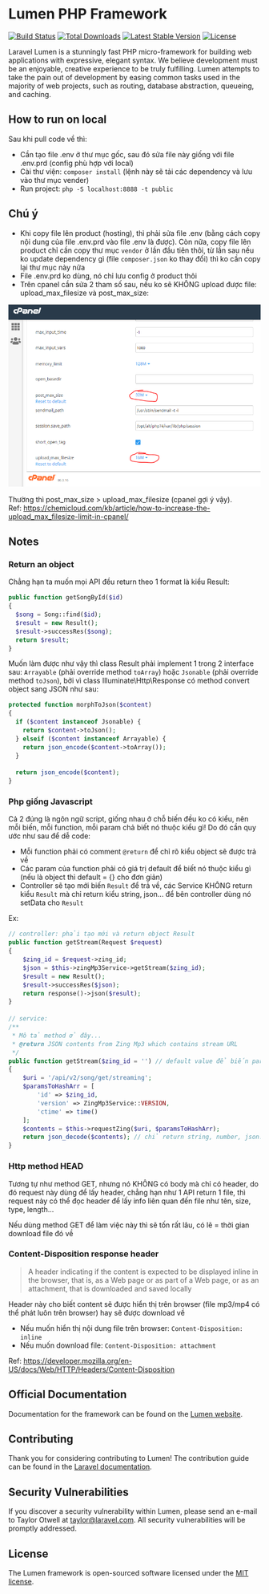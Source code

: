 # Lumen PHP Framework

[![Build Status](https://travis-ci.org/laravel/lumen-framework.svg)](https://travis-ci.org/laravel/lumen-framework)
[![Total Downloads](https://img.shields.io/packagist/dt/laravel/framework)](https://packagist.org/packages/laravel/lumen-framework)
[![Latest Stable Version](https://img.shields.io/packagist/v/laravel/framework)](https://packagist.org/packages/laravel/lumen-framework)
[![License](https://img.shields.io/packagist/l/laravel/framework)](https://packagist.org/packages/laravel/lumen-framework)

Laravel Lumen is a stunningly fast PHP micro-framework for building web applications with expressive, elegant syntax. We believe development must be an enjoyable, creative experience to be truly fulfilling. Lumen attempts to take the pain out of development by easing common tasks used in the majority of web projects, such as routing, database abstraction, queueing, and caching.

## How to run on local

Sau khi pull code về thì:

-   Cần tạo file .env ở thư mục gốc, sau đó sửa file này giống với file .env.prd (config phù hợp với local)
-   Cài thư viện: `composer install` (lệnh này sẽ tải các dependency và lưu vào thư mục vender)
-   Run project: `php -S localhost:8888 -t public`

## Chú ý

-   Khi copy file lên product (hosting), thì phải sửa file .env (bằng cách copy nội dung của file .env.prd vào file .env là được). Còn nữa, copy file lên product chỉ cần copy thư mục `vendor` ở lần đầu tiên thôi, từ lần sau nếu ko update dependency gì (file `composer.json` ko thay đổi) thì ko cần copy lại thư mục này nữa
-   File .env.prd ko dùng, nó chỉ lưu config ở product thôi
-   Trên cpanel cần sửa 2 tham số sau, nếu ko sẽ KHÔNG upload được file: upload_max_filesize và post_max_size:

![Fix error when upload file](./docs/error-when-upload-file.PNG)

Thường thì post_max_size > upload_max_filesize (cpanel gợi ý vậy).  
Ref: https://chemicloud.com/kb/article/how-to-increase-the-upload_max_filesize-limit-in-cpanel/

## Notes

### Return an object

Chẳng hạn ta muốn mọi API đều return theo 1 format là kiểu Result:

```php
public function getSongById($id)
{
  $song = Song::find($id);
  $result = new Result();
  $result->successRes($song);
  return $result;
}
```

Muốn làm được như vậy thì class Result phải implement 1 trong 2 interface sau: `Arrayable` (phải override method `toArray`) hoặc `Jsonable` (phải override method `toJson`), bởi vì class Illuminate\Http\Response có method convert object sang JSON như sau:

```php
protected function morphToJson($content)
{
  if ($content instanceof Jsonable) {
    return $content->toJson();
  } elseif ($content instanceof Arrayable) {
    return json_encode($content->toArray());
  }

  return json_encode($content);
}
```

### Php giống Javascript

Cả 2 đúng là ngôn ngữ script, giống nhau ở chỗ biến đều ko có kiểu, nên mỗi biến, mỗi function, mỗi param chả biết nó thuộc kiểu gì! Do đó cần quy ước như sau để dễ code:

-   Mỗi function phải có comment `@return` để chỉ rõ kiểu object sẽ được trả về
-   Các param của function phải có giá trị default để biết nó thuộc kiểu gì (nếu là object thì default = {} cho đơn giản)
-   Controller sẽ tạo mới biến `Result` để trả về, các Service KHÔNG return kiểu `Result` mà chỉ return kiểu string, json... để bên controller dùng nó setData cho `Result`

Ex:

```php
// controller: phải tạo mới và return object Result
public function getStream(Request $request)
{
    $zing_id = $request->zing_id;
    $json = $this->zingMp3Service->getStream($zing_id);
    $result = new Result();
    $result->successRes($json);
    return response()->json($result);
}

// service:
/**
 * Mô tả method ở đây...
 * @return JSON contents from Zing Mp3 which contains stream URL
 */
public function getStream($zing_id = '') // default value để biến param này có kiểu string
{
    $uri = '/api/v2/song/get/streaming';
    $paramsToHashArr = [
        'id' => $zing_id,
        'version' => ZingMp3Service::VERSION,
        'ctime' => time()
    ];
    $contents = $this->requestZing($uri, $paramsToHashArr);
    return json_decode($contents); // chỉ return string, number, json... chứ KHÔNG return object Result
}
```

### Http method HEAD

Tương tự như method GET, nhưng nó KHÔNG có body mà chỉ có header, do đó request này dùng để lấy header, chẳng hạn như 1 API return 1 file, thì request này có thể đọc header để lấy info liên quan đến file như tên, size, type, length...

Nếu dùng method GET để làm việc này thì sẽ tốn rất lâu, có lẽ = thời gian download file đó về

### Content-Disposition response header

> A header indicating if the content is expected to be displayed inline in the browser, that is, as a Web page or as part of a Web page, or as an attachment, that is downloaded and saved locally

Header này cho biết content sẽ được hiển thị trên browser (file mp3/mp4 có thể phát luôn trên browser) hay sẽ được download về

-   Nếu muốn hiển thị nội dung file trên browser: `Content-Disposition: inline`
-   Nếu muốn download file: `Content-Disposition: attachment`

Ref: https://developer.mozilla.org/en-US/docs/Web/HTTP/Headers/Content-Disposition

## Official Documentation

Documentation for the framework can be found on the [Lumen website](https://lumen.laravel.com/docs).

## Contributing

Thank you for considering contributing to Lumen! The contribution guide can be found in the [Laravel documentation](https://laravel.com/docs/contributions).

## Security Vulnerabilities

If you discover a security vulnerability within Lumen, please send an e-mail to Taylor Otwell at taylor@laravel.com. All security vulnerabilities will be promptly addressed.

## License

The Lumen framework is open-sourced software licensed under the [MIT license](https://opensource.org/licenses/MIT).
